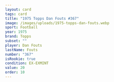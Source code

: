 ```yaml
---
layout: card
tags: card
title: "1975 Topps Dan Fouts #367"
image: /images/uploads/1975-topps-dan-fouts.webp
sport: Football
year: 1975
brand: Topps
subset: ""
player: Dan Fouts
lastName: Fouts
number: "367"
isRookie: true
condition: EX-EXMINT
value: 20
order: 10
---
```

